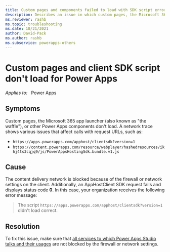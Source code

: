 ```yaml
---
title: Custom pages and components failed to load with SDK script error
description: Describes an issue in which custom pages, the Microsoft 365 app launcher, or Power Apps components don't load.
ms.reviewer: rashb
ms.topic: troubleshooting
ms.date: 10/21/2021
author: David-Pack
ms.author: rashb
ms.subservice: powerapps-others
---
```

# Custom pages and client SDK script don't load for Power Apps

_Applies to:_ &nbsp; Power Apps

## Symptoms

Custom pages, the Microsoft 365 app launcher (also known as "the waffle"), or other Power Apps components don't load. A network trace shows various issues that affect calls with request URLs, such as:

- `https://apps.powerapps.com/apphost/clientsdk?version=1`
- `https://content.powerapps.com/resource/webplayer/hashedresources/ikhj4ts3cqjq9/js/PowerAppsHostingSdk.bundle.v1.js`

## Cause

The content delivery network is blocked because of the firewall or network settings on the client. Additionally, an AppHostClient SDK request fails and displays status code **0**. In this case, your organization receives the following error message:

> The script `https://apps.powerapps.com/apphost/clientsdk?version=1` didn't load correct.

## Resolution

To fix this issue, make sure that [all services to which Power Apps Studio talks and their usages](/powerapps/maker/canvas-apps/limits-and-config#required-services) are not blocked by the firewall or network settings.

